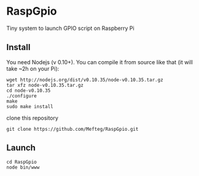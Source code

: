 # RaspGpio
Tiny system to launch GPIO script on Raspberry Pi

Install
---
You need Nodejs (v 0.10+).
You can compile it from source like that (it will take ~2h on your Pi):
```
wget http://nodejs.org/dist/v0.10.35/node-v0.10.35.tar.gz
tar xfz node-v0.10.35.tar.gz
cd node-v0.10.35
./configure
make
sudo make install
```

clone this repository
```
git clone https://github.com/Mefteg/RaspGpio.git
```

Launch
---
```
cd RaspGpio
node bin/www
```
